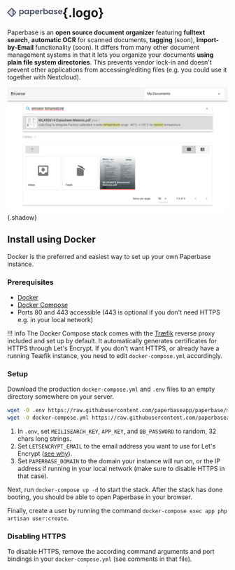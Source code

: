 # ![Paperbase logo](./assets/logo-text-dark.svg){.logo}

Paperbase is an **open source document organizer** featuring **fulltext search**, **automatic OCR** for
scanned documents, **tagging** (soon), **Import-by-Email** functionality (soon). It differs from many other document
management systems in that it lets you organize your documents **using plain file system directories**.
This prevents vendor lock-in and doesn't prevent other applications from accessing/editing files
(e.g. you could use it together with Nextcloud).

![Paperbase screenshot](./media/screenshot.png){.shadow}


## Install using Docker

Docker is the preferred and easiest way to set up your own Paperbase instance.


### Prerequisites

- [Docker](https://docs.docker.com/get-docker/)
- [Docker Compose](https://docs.docker.com/compose/install/)
- Ports 80 and 443 accessible (443 is optional if you don't need HTTPS e.g. in your local network)

!!! info
    The Docker Compose stack comes with the [Træfik](https://doc.traefik.io/traefik/) reverse proxy
    included and set up by default. It automatically generates certificates for HTTPS through
    Let's Encrypt. If you don't want HTTPS, or already have a running Teæfik instance, you need
    to edit `docker-compose.yml` accordingly.


### Setup

Download the production `docker-compose.yml` and `.env` files to an empty directory somewhere
on your server.

```sh
wget -O .env https://raw.githubusercontent.com/paperbaseapp/paperbase/main/.env.prod.example
wget -O docker-compose.yml https://raw.githubusercontent.com/paperbaseapp/paperbase/main/docker-compose.prod.yml
```

1. In `.env`, set `MEILISEARCH_KEY`, `APP_KEY`, and `DB_PASSWORD` to random, 32 chars long strings.
2. Set `LETSENCRYPT_EMAIL` to the email address you want to use for Let's Encrypt
([see why](https://letsencrypt.org/docs/expiration-emails/)).
3. Set `PAPERBASE_DOMAIN` to the domain your instance will run on,
   or the IP address if running in your local network (make sure to disable HTTPS in that case).

Next, run `docker-compose up -d` to start the stack. After the stack has done booting, you should
be able to open Paperbase in your browser.

Finally, create a user by running the command `docker-compose exec app php artisan user:create`.


### Disabling HTTPS

To disable HTTPS, remove the according command arguments and port bindings in your
`docker-compose.yml` (see comments in that file).
